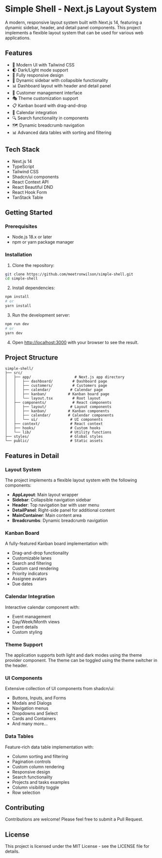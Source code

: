 # Simple Shell - Next.js Layout System

A modern, responsive layout system built with Next.js 14, featuring a dynamic sidebar, header, and detail panel components. This project implements a flexible layout system that can be used for various web applications.

## Features

- 🎨 Modern UI with Tailwind CSS
- 🌓 Dark/Light mode support
- 📱 Fully responsive design
- 🔄 Dynamic sidebar with collapsible functionality
- 📊 Dashboard layout with header and detail panel
- 🎯 Customer management interface
- 🎭 Theme customization support
- 📋 Kanban board with drag-and-drop
- 📅 Calendar integration
- 🔍 Search functionality in components
- 🗺️ Dynamic breadcrumb navigation
- 📊 Advanced data tables with sorting and filtering

## Tech Stack

- Next.js 14
- TypeScript
- Tailwind CSS
- Shadcn/ui components
- React Context API
- React Beautiful DND
- React Hook Form
- TanStack Table

## Getting Started

### Prerequisites

- Node.js 18.x or later
- npm or yarn package manager

### Installation

1. Clone the repository:
```bash
git clone https://github.com/meetronwilson/simple-shell.git
cd simple-shell
```

2. Install dependencies:
```bash
npm install
# or
yarn install
```

3. Run the development server:
```bash
npm run dev
# or
yarn dev
```

4. Open [http://localhost:3000](http://localhost:3000) with your browser to see the result.

## Project Structure

```
simple-shell/
├── src/
│   ├── app/                    # Next.js app directory
│   │   ├── dashboard/         # Dashboard page
│   │   ├── customers/         # Customers page
│   │   ├── calendar/         # Calendar page
│   │   ├── kanban/          # Kanban board page
│   │   └── layout.tsx         # Root layout
│   ├── components/            # React components
│   │   ├── layout/           # Layout components
│   │   ├── kanban/          # Kanban components
│   │   ├── calendar/        # Calendar components
│   │   └── ui/               # UI components
│   ├── context/              # React context
│   ├── hooks/                # Custom hooks
│   └── lib/                  # Utility functions
├── styles/                   # Global styles
└── public/                   # Static assets
```

## Features in Detail

### Layout System

The project implements a flexible layout system with the following components:

- **AppLayout**: Main layout wrapper
- **Sidebar**: Collapsible navigation sidebar
- **Header**: Top navigation bar with user menu
- **DetailPanel**: Right-side panel for additional content
- **MainContainer**: Main content area
- **Breadcrumbs**: Dynamic breadcrumb navigation

### Kanban Board

A fully-featured Kanban board implementation with:

- Drag-and-drop functionality
- Customizable lanes
- Search and filtering
- Custom card rendering
- Priority indicators
- Assignee avatars
- Due dates

### Calendar Integration

Interactive calendar component with:

- Event management
- Day/Week/Month views
- Event details
- Custom styling

### Theme Support

The application supports both light and dark modes using the theme provider component. The theme can be toggled using the theme switcher in the header.

### UI Components

Extensive collection of UI components from shadcn/ui:

- Buttons, Inputs, and Forms
- Modals and Dialogs
- Navigation menus
- Dropdowns and Select
- Cards and Containers
- And many more...

### Data Tables

Feature-rich data table implementation with:

- Column sorting and filtering
- Pagination controls
- Custom column rendering
- Responsive design
- Search functionality
- Projects and tasks examples
- Column visibility toggle
- Row selection

## Contributing

Contributions are welcome! Please feel free to submit a Pull Request.

## License

This project is licensed under the MIT License - see the LICENSE file for details.
